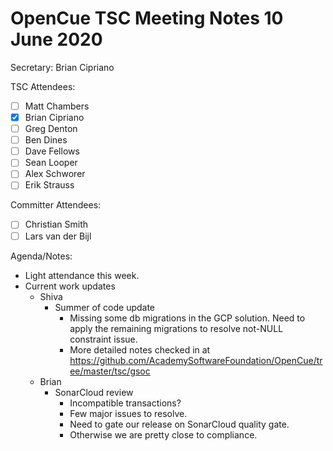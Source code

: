 # OpenCue TSC Meeting Notes 10 June 2020

Secretary: Brian Cipriano

TSC Attendees:
* [ ] Matt Chambers
* [x] Brian Cipriano
* [ ] Greg Denton
* [ ] Ben Dines
* [ ] Dave Fellows
* [ ] Sean Looper
* [ ] Alex Schworer
* [ ] Erik Strauss

Committer Attendees:
* [ ] Christian Smith
* [ ] Lars van der Bijl

Agenda/Notes:
* Light attendance this week.
* Current work updates
   * Shiva
      * Summer of code update
         * Missing some db migrations in the GCP solution. Need to apply the remaining migrations
           to resolve not-NULL constraint issue.
         * More detailed notes checked in at
           https://github.com/AcademySoftwareFoundation/OpenCue/tree/master/tsc/gsoc 
   * Brian
      * SonarCloud review
         * Incompatible transactions?
         * Few major issues to resolve.
         * Need to gate our release on SonarCloud quality gate.
         * Otherwise we are pretty close to compliance.
